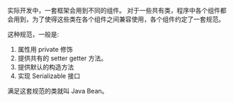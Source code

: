 实际开发中，一套框架会用到不同的组件。
对于一些共有类，程序中各个组件都会用到，为了使得这些类在各个组件之间兼容使用，各个组件约定了一套规范。

这种规范，一般是:

1. 属性用 private 修饰
2. 提供共有的 setter getter 方法。
3. 提供默认的构造方法
4. 实现 Serializable 接口

满足这套规范的类就叫 Java Bean。



